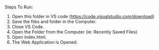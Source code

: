 Steps To Run:

1) Open this folder in VS code (https://code.visualstudio.com/download)
2) Save the files and folder in the Computer.
3) Close VS Code.
4) Open the Folder from the Computer (ie: Recently Saved Files)
5) Open index.html.
6) The Web Application is Opened.
